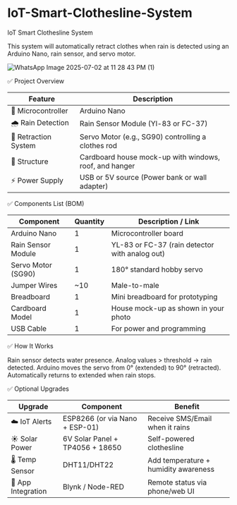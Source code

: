 # IoT-Smart-Clothesline-System

IoT Smart Clothesline System

This system will automatically retract clothes when rain is detected using an Arduino Nano, rain sensor, and servo motor.

![WhatsApp Image 2025-07-02 at 11 28 43 PM (1)](https://github.com/user-attachments/assets/ea1d9db9-5467-4924-8799-2004723b1c9b)


✅ Project Overview

| Feature              | Description                                            |
| -------------------- | ------------------------------------------------------ |
| 🧠 Microcontroller   | Arduino Nano                                           |
| 🌧️ Rain Detection   | Rain Sensor Module (Yl-83 or FC-37)                    |
| 🔄 Retraction System | Servo Motor (e.g., SG90) controlling a clothes rod     |
| 🧰 Structure         | Cardboard house mock-up with windows, roof, and hanger |
| ⚡ Power Supply       | USB or 5V source (Power bank or wall adapter)          |


✅ Components List (BOM)

| Component          | Quantity | Description / Link                             |
| ------------------ | -------- | ---------------------------------------------- |
| Arduino Nano       | 1        | Microcontroller board                          |
| Rain Sensor Module | 1        | YL-83 or FC-37 (rain detector with analog out) |
| Servo Motor (SG90) | 1        | 180° standard hobby servo                      |
| Jumper Wires       | \~10     | Male-to-male                                   |
| Breadboard         | 1        | Mini breadboard for prototyping                |
| Cardboard Model    | 1        | House mock-up as shown in your photo           |
| USB Cable          | 1        | For power and programming                      |


✅ How It Works

Rain sensor detects water presence.
Analog values > threshold → rain detected.
Arduino moves the servo from 0° (extended) to 90° (retracted).
Automatically returns to extended when rain stops.

✅ Optional Upgrades

| Upgrade            | Component                       | Benefit                              |
| ------------------ | ------------------------------- | ------------------------------------ |
| ☁️ IoT Alerts      | ESP8266 (or via Nano + ESP-01)  | Receive SMS/Email when it rains      |
| ☀️ Solar Power     | 6V Solar Panel + TP4056 + 18650 | Self-powered clothesline             |
| 🌡️ Temp Sensor    | DHT11/DHT22                     | Add temperature + humidity awareness |
| 📱 App Integration | Blynk / Node-RED                | Remote status via phone/web UI       |
